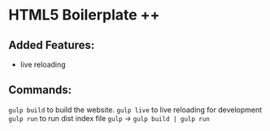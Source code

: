 # HTML5 Boilerplate ++

## Added Features:
* live reloading

## Commands:
`gulp build` to build the website.
`gulp live` to live reloading for development
`gulp run` to run dist index file
`gulp` -> `gulp build | gulp run`
